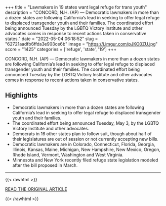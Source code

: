 +++
title = "Lawmakers in 19 states want legal refuge for trans youth"
description = "CONCORD, N.H. (AP) — Democratic lawmakers in more than a dozen states are following California’s lead in seeking to offer legal refuge to displaced transgender youth and their families. The coordinated effort being announced Tuesday by the LGBTQ Victory Institute and other advocates comes in response to recent actions taken in conservative states."
date = "2022-05-04 06:18:52"
slug = "62721aadfb6ffda3e903ce6b"
image = "https://i.imgur.com/pJKO0ZU.jpg"
score = "1425"
categories = ['refuge', 'state', '19']
+++

CONCORD, N.H. (AP) — Democratic lawmakers in more than a dozen states are following California’s lead in seeking to offer legal refuge to displaced transgender youth and their families. The coordinated effort being announced Tuesday by the LGBTQ Victory Institute and other advocates comes in response to recent actions taken in conservative states.

## Highlights

- Democratic lawmakers in more than a dozen states are following California’s lead in seeking to offer legal refuge to displaced transgender youth and their families.
- The coordinated effort being announced Tuesday, May 3, by the LGBTQ Victory Institute and other advocates.
- Democrats in 16 other states plan to follow suit, though about half of their legislatures are out of session or not currently accepting new bills.
- Democratic lawmakers are in Colorado, Connecticut, Florida, Georgia, Illinois, Kansas, Maine, Michigan, New Hampshire, New Mexico, Oregon, Rhode Island, Vermont, Washington and West Virginia.
- Minnesota and New York recently filed refuge state legislation modeled after the bill proposed in March.

---

{{< rawhtml >}}
  <p class="article-category">
    <a target="_blank" href="https://apnews.com/article/lifestyle-texas-california-foster-care-scott-wiener-b17a53196d54c7929d3c340b1bf3410c">READ THE ORIGINAL ARTICLE</a>
  </p>
{{< /rawhtml >}}
